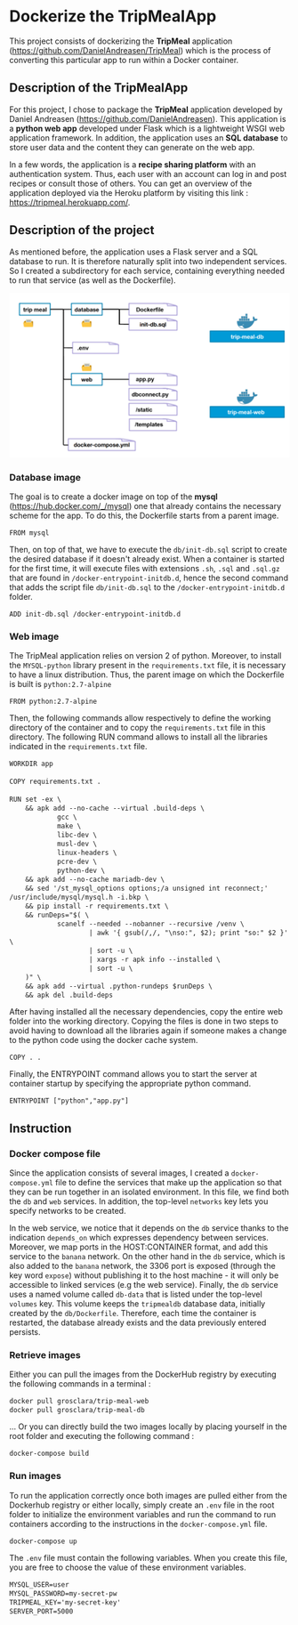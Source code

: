 # Dockerize the TripMealApp

This project consists of dockerizing the **TripMeal** application (https://github.com/DanielAndreasen/TripMeal) which is the process of converting this particular app to run within a Docker container.

## Description of the TripMealApp

For this project, I chose to package the **TripMeal** application developed by Daniel Andreasen (https://github.com/DanielAndreasen). This application is a **python web app** developed under Flask which is a lightweight WSGI web application framework. In addition, the application uses an **SQL database** to store user data and the content they can generate on the web app.

In a few words, the application is a **recipe sharing platform** with an authentication system. Thus, each user with an account can log in and post recipes or consult those of others. You can get an overview of the application deployed via the Heroku platform by visiting this link : https://tripmeal.herokuapp.com/.

## Description of the project

As mentioned before, the application uses a Flask server and a SQL database to run. It is therefore naturally split into two independent services. So I created a subdirectory for each service, containing everything needed to run that service (as well as the Dockerfile).

![docker architecture](images/docker_architecture.png)

### Database image

The goal is to create a docker image on top of the **mysql** (https://hub.docker.com/_/mysql) one that already contains the necessary scheme for the app.
To do this, the Dockerfile starts from a parent image.
```
FROM mysql
```
Then, on top of that, we have to execute the `db/init-db.sql` script to create the desired database if it doesn't already exist. When a container is started for the first time, it will execute files with extensions `.sh`, `.sql` and `.sql.gz` that are found in `/docker-entrypoint-initdb.d`, hence the second command that adds the script file `db/init-db.sql` to the `/docker-entrypoint-initdb.d` folder.
```
ADD init-db.sql /docker-entrypoint-initdb.d
``` 

### Web image

The TripMeal application relies on version 2 of python. Moreover, to install the `MYSQL-python` library present in the `requirements.txt` file, it is necessary to have a linux distribution. Thus, the parent image on which the Dockerfile is built is `python:2.7-alpine`

```
FROM python:2.7-alpine
```

Then, the following commands allow respectively to define the working directory of the container and to copy the `requirements.txt` file in this directory. The following RUN command allows to install all the libraries indicated in the `requirements.txt` file. 

```
WORKDIR app

COPY requirements.txt .

RUN set -ex \
    && apk add --no-cache --virtual .build-deps \
            gcc \
            make \
            libc-dev \
            musl-dev \
            linux-headers \
            pcre-dev \
            python-dev \
    && apk add --no-cache mariadb-dev \
    && sed '/st_mysql_options options;/a unsigned int reconnect;' /usr/include/mysql/mysql.h -i.bkp \
    && pip install -r requirements.txt \
    && runDeps="$( \
            scanelf --needed --nobanner --recursive /venv \
                    | awk '{ gsub(/,/, "\nso:", $2); print "so:" $2 }' \
                    | sort -u \
                    | xargs -r apk info --installed \
                    | sort -u \
    )" \
    && apk add --virtual .python-rundeps $runDeps \
    && apk del .build-deps
```

After having installed all the necessary dependencies, copy the entire web folder into the working directory. Copying the files is done in two steps to avoid having to download all the libraries again if someone makes a change to the python code using the docker cache system.

```
COPY . .
```

Finally, the ENTRYPOINT command allows you to start the server at container startup by specifying the appropriate python command.

```
ENTRYPOINT ["python","app.py"]
```

## Instruction

### Docker compose file

Since the application consists of several images, I created a `docker-compose.yml` file to define the services that make up the application so that they can be run together in an isolated environment. In this file, we find both the `db` and `web` services. In addition, the top-level `networks` key lets you specify networks to be created.

In the web service, we notice that it depends on the `db` service thanks to the indication `depends_on` which expresses dependency between services. Moreover, we map ports in the HOST:CONTAINER format, and add this service to the `banana` network.
On the other hand in the `db` service, which is also added to the `banana` network, the 3306 port is exposed (through the key word `expose`) without publishing it to the host machine - it will only be accessible to linked services (e.g the web service). Finally, the `db` service uses a named volume called `db-data` that is listed under the top-level `volumes` key. This volume keeps the `tripmealdb` database data, initially created by the `db/Dockerfile`. Therefore, each time the container is restarted, the database already exists and the data previously entered persists.

### Retrieve images

Either you can pull the images from the DockerHub registry by executing the following commands in a terminal :
```
docker pull grosclara/trip-meal-web
docker pull grosclara/trip-meal-db
```
... Or you can directly build the two images locally by placing yourself in the root folder and executing the following command :
```
docker-compose build
```

### Run images

To run the application correctly once both images are pulled either from the Dockerhub registry or either locally, simply create an `.env` file in the root folder to initialize the environment variables and run the command to run containers according to the instructions in the `docker-compose.yml` file.
``` 
docker-compose up 
```

The `.env` file must contain the following variables. When you create this file, you are free to choose the value of these environment variables.
```
MYSQL_USER=user
MYSQL_PASSWORD=my-secret-pw
TRIPMEAL_KEY='my-secret-key'
SERVER_PORT=5000
```



